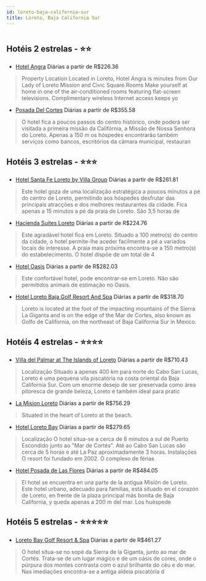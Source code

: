 ```yaml
---
id: loreto-baja-california-sur
title: Loreto, Baja California Sur
---
```


<center><img src="http://photos.hotelbeds.com/giata/13/136809/136809a_hb_a_001.jpg" alt="" /></center>


## Hotéis 2 estrelas - ⭐️⭐️

-    [Hotel Angra](https://www.hurb.com/hoteis/loreto/hotel-angra-JNP-JP256954?cmp=18055) Diárias a partir de R$226.36
   > Property Location Located in Loreto, Hotel Angra is minutes from Our Lady of Loreto Mission and Civic Square.Rooms Make yourself at home in one of the air-conditioned rooms featuring flat-screen televisions. Complimentary wireless Internet access keeps yo
-    [Posada Del Cortes](https://www.hurb.com/hoteis/loreto/posada-del-cortes-JNP-JP989801?cmp=18055) Diárias a partir de R$355.58
   > O hotel fica a poucos passos do centro histórico, onde poderá ser visitada a primeira missão da Califórnia, a Missão de Nossa Senhora do Loreto. Apenas a 150 m os hóspedes encontrarão também serviços como bancos, escritórios da câmara municipal, restauran

## Hotéis 3 estrelas - ⭐️⭐️⭐️

-    [Hotel Santa Fe Loreto by Villa Group](https://www.hurb.com/hoteis/loreto/hotel-santa-fe-loreto-by-villa-group-JNP-JP341773?cmp=18055) Diárias a partir de R$261.81
   > Este hotel goza de uma localização estratégica a poucos minutos a pé do centro de Loreto, permitindo aos hóspedes desfrutar das principais atracções e dos melhores restaurantes da cidade. Fica apenas a 15 minutos a pé da praia de Loreto. São 3,5 horas de 
-    [Hacienda Suites Loreto](https://www.hurb.com/hoteis/loreto/hacienda-suites-loreto-JNP-JP197124?cmp=18055) Diárias a partir de R$224.76
   > Este agradável hotel fica em Loreto. Situado a 100 metro(s) do centro da cidade, o hotel permite-lhe aceder facilmente a pé a variados locais de interesse. A praia mais próxima encontra-se a 150 metro(s) do estabelecimento. O hotel dispõe de um total de 4
-    [Hotel Oasis](https://www.hurb.com/hoteis/loreto/hotel-oasis-JNP-JP251032?cmp=18055) Diárias a partir de R$282.03
   > Este confortável hotel, pode encontrar-se em Loreto. Não são permitidos animais de estimação no Oasis. 
-    [Hotel Loreto Baja Golf Resort And Spa](https://www.hurb.com/hoteis/loreto/hotel-loreto-baja-golf-resort-and-spa-JNP-JP082851?cmp=18055) Diárias a partir de R$318.70
   > Loreto is located at the foot of the impacting mountains of the Sierra La Giganta and is on the edge of the Mar de Cortes, also known as Golfo de California, on the northeast of Baja California Sur in Mexico.

## Hotéis 4 estrelas - ⭐️⭐️⭐️⭐️

-    [Villa del Palmar at The Islands of Loreto](https://www.hurb.com/hoteis/loreto/villa-del-palmar-at-the-islands-of-loreto-JNP-JP01326B?cmp=18055) Diárias a partir de R$710.43
   > Localização
Situado a apenas 400 km para norte do Cabo San Lucas, Loreto é uma pequena vila piscatória na costa oriental da Baja California Sur. Com um enorme desejo de ser preservada como área pitoresca de grande beleza, Loreto é também ideal para pratic
-    [La Mision Loreto](https://www.hurb.com/hoteis/loreto/la-mision-loreto-JNP-JP183633?cmp=18055) Diárias a partir de R$756.29
   > Situated in the heart of Loreto at the beach.
-    [Hotel Loreto Bay](https://www.hurb.com/hoteis/loreto/hotel-loreto-bay-JNP-JP249210?cmp=18055) Diárias a partir de R$279.65
   > Localização
O hotel situa-se a cerca de 8 minutos a sul de Puerto Escondido junto ao &quot;Mar de Cortés&quot;. Até ao Cabo San Lucas são cerca de 5 horas e até La Paz aproximadamente 3 horas.
Instalações
O resort foi fundado em 2002. O complexo de férias
-    [Hotel Posada de Las Flores](https://www.hurb.com/hoteis/loreto/hotel-posada-de-las-flores-JNP-JP769406?cmp=18055) Diárias a partir de R$484.05
   > El hotel se encuentra en una parte de la antigua Misión de Loreto. Este hotel urbano, adecuado para familias, está situado en el corazón de Loreto, en frente de la plaza principal más bonita de Baja California, y queda apenas a 200 m del mar. Los huéspede

## Hotéis 5 estrelas - ⭐️⭐️⭐️⭐️⭐️

-    [Loreto Bay Golf Resort & Spa](https://www.hurb.com/hoteis/loreto/loreto-bay-golf-resort-spa-JNP-JP989937?cmp=18055) Diárias a partir de R$461.27
   > O hotel situa-se no sopé da Sierra de la Giganta, junto ao mar de Cortés. Trata-se de um lugar mágico e de um oásis de cores, onde o púrpura dos montes contrasta com o azul brilhante do céu e do mar. Nas imediações encontra-se a antiga aldeia piscatória d
